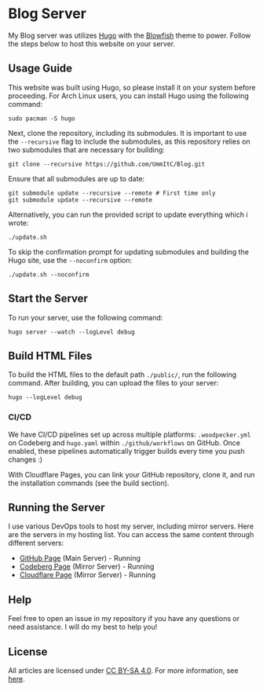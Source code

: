 # Blog Server

My Blog server was utilizes [Hugo](https://gohugo.io/) with the [Blowfish](https://blowfish.page/) theme to power. Follow the steps below to host this website on your server.

## Usage Guide

This website was built using Hugo, so please install it on your system before proceeding. For Arch Linux users, you can install Hugo using the following command:

```shell
sudo pacman -S hugo
```

Next, clone the repository, including its submodules. It is important to use the `--recursive` flag to include the submodules, as this repository relies on two submodules that are necessary for building:

```shell
git clone --recursive https://github.com/UmmItC/Blog.git
```

Ensure that all submodules are up to date:

```shell
git submodule update --recursive --remote # First time only
git submodule update --recursive --remote
```

Alternatively, you can run the provided script to update everything which i wrote:

```shell
./update.sh
```

To skip the confirmation prompt for updating submodules and building the Hugo site, use the `--noconfirm` option:

```shell
./update.sh --noconfirm
```

## Start the Server

To run your server, use the following command:

```shell
hugo server --watch --logLevel debug
```

## Build HTML Files

To build the HTML files to the default path `./public/`, run the following command. After building, you can upload the files to your server:

```shell
hugo --logLevel debug
```

### CI/CD

We have CI/CD pipelines set up across multiple platforms: `.woodpecker.yml` on Codeberg and `hugo.yaml` within `./github/workflows` on GitHub. Once enabled, these pipelines automatically trigger builds every time you push changes :)

With Cloudflare Pages, you can link your GitHub repository, clone it, and run the installation commands (see the build section).

## Running the Server

I use various DevOps tools to host my server, including mirror servers. Here are the servers in my hosting list. You can access the same content through different servers:

- [GitHub Page](https://blog.ummit.dev) (Main Server) - Running
- [Codeberg Page](https://cb-blog.ummit.dev) (Mirror Server) - Running 
- [Cloudflare Page](https://cf-blog.ummit.dev) (Mirror Server) - Running

## Help

Feel free to open an issue in my repository if you have any questions or need assistance. I will do my best to help you!

## License

All articles are licensed under [CC BY-SA 4.0](https://creativecommons.org/licenses/by-sa/4.0/). For more information, see [here](https://github.com/UmmItC/Article/blob/master/LICENSE.md).
